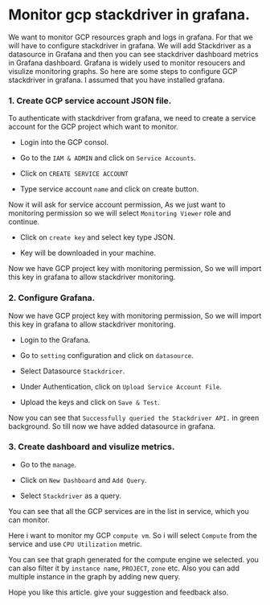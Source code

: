 # Monitor gcp stackdriver in grafana.

We want to monitor GCP resources graph and logs in grafana. For that we will have to configure stackdriver in grafana. We will add Stackdriver as a datasource in Grafana and then you can see stackdriver dashboard metrics in Grafana dashboard. Grafana is widely used to monitor resoucers and visulize monitoring graphs. So here are some steps to configure GCP stackdriver in grafana. I assumed that you have installed grafana.


### 1. Create GCP service account JSON file.

To authenticate with stackdriver from grafana, we need to create a service account for the GCP project which want to monitor.

* Login into the GCP consol.

* Go to the `IAM & ADMIN` and click on `Service Accounts`.

* Click on `CREATE SERVICE ACCOUNT`

* Type service account `name` and click on create button.

Now it will ask for service account permission, As we just want to monitoring permission so we will select `Monitoring Viewer` role and continue.

* Click on `create key` and select key type JSON.

* Key will be downloaded in your machine.


Now we have GCP project key with monitoring permission, So we will import this key in grafana to allow stackdriver monitoring.


### 2. Configure Grafana.
Now we have GCP project key with monitoring permission, So we will import this key in grafana to allow stackdriver monitoring.

* Login to the Grafana.

* Go to `setting` configuration and click on `datasource`.

* Select Datasource `Stackdricer`.

* Under Authentication, click on `Upload Service Account File`. 

* Upload the keys and click on `Save & Test`.

Now you can see that `Successfully queried the Stackdriver API.` in green background. So till now we have added datasource in grafana.


### 3. Create dashboard and visulize metrics.

* Go to the `manage`.

* Click on `New Dashboard` and `Add Query`.

* Select `Stackdriver` as a query.

You can see that all the GCP services are in the list in service, which you can monitor.

Here i want to monitor my GCP `compute vm`. So i will select `Compute` from the service and use `CPU Utilization` metric.


You can see that graph generated for the compute engine we selected. you can also filter it by `instance name`, `PROJECT`, `zone` etc. Also you can add multiple instance in the graph by adding new query. 

Hope you like this article. give your suggestion and feedback also.
 
